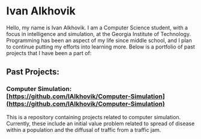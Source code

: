 # Ivan Alkhovik

Hello, my name is Ivan Alkhovik. I am a Computer Science student, with a focus in intelligence and simulation, at the Georgia Institute of Technology. Programming has been an aspect of my life since middle school, and I plan to continue putting my efforts into learning more. Below is a portfolio of past projects that I have been a part of:

## Past Projects:

### Computer Simulation: [https://github.com/IAlkhovik/Computer-Simulation](https://github.com/IAlkhovik/Computer-Simulation)

This is a repository containing projects related to computer simulation. Currently, these include an initial value problem related to spread of disease within a population and the diffusal of traffic from a traffic jam.

